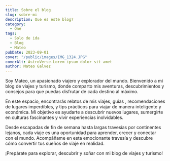 ```yaml
---
title: Sobre el blog
slug: sobre-mi
description: Que es este blog?
category:
  - One
tags:
  - Solo de ida
  - Blog
  - Mateo
pubDate: 2023-09-01
cover: "/public/images/IMG_1324.JPG"
coverAlt: AstroVerse-Lorem ipsum dolor sit amet
author: Mateo Galvez
---
```



Soy Mateo, un apasionado viajero y explorador del mundo. Bienvenido a mi blog de viajes y turismo, donde comparto mis aventuras, descubrimientos y consejos para que puedas disfrutar de cada destino al máximo.

En este espacio, encontrarás relatos de mis viajes, guías , recomendaciones de lugares imperdibles, y tips prácticos para viajar de manera inteligente y económica. Mi objetivo es ayudarte a descubrir nuevos lugares, sumergirte en culturas fascinantes y vivir experiencias inolvidables.

Desde escapadas de fin de semana hasta largas travesías por continentes lejanos, cada viaje es una oportunidad para aprender, crecer y conectar con el mundo. Acompáñame en esta emocionante travesía y descubre cómo convertir tus sueños de viaje en realidad.

¡Prepárate para explorar, descubrir y soñar con mi blog de viajes y turismo!
